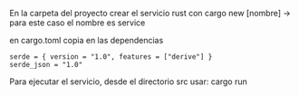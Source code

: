 En la carpeta del proyecto crear el servicio rust con
cargo new [nombre] -> para este caso el nombre es service

en cargo.toml copia en las dependencias 

    serde = { version = "1.0", features = ["derive"] }
    serde_json = "1.0"

Para ejecutar el servicio, desde el directorio src usar:
    cargo run